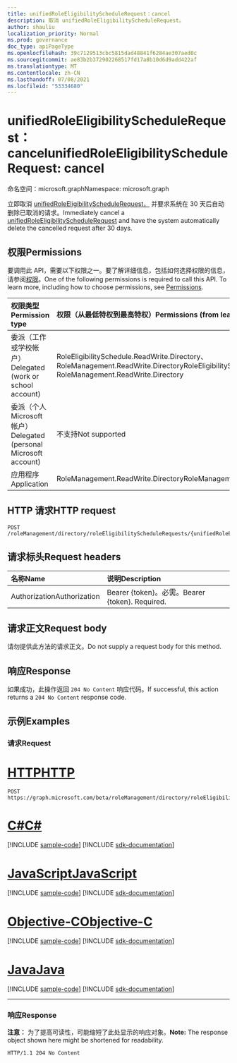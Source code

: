 ```yaml
---
title: unifiedRoleEligibilityScheduleRequest：cancel
description: 取消 unifiedRoleEligibilityScheduleRequest。
author: shauliu
localization_priority: Normal
ms.prod: governance
doc_type: apiPageType
ms.openlocfilehash: 39c7129513cbc5815dad48841f6284ae307aed0c
ms.sourcegitcommit: ae83b2b372902268517fd17a8b10d6d9add422af
ms.translationtype: MT
ms.contentlocale: zh-CN
ms.lasthandoff: 07/08/2021
ms.locfileid: "53334680"
---
```

# <a name="unifiedroleeligibilityschedulerequest-cancel"></a><span data-ttu-id="a5727-103">unifiedRoleEligibilityScheduleRequest：cancel</span><span class="sxs-lookup"><span data-stu-id="a5727-103">unifiedRoleEligibilityScheduleRequest: cancel</span></span>
<span data-ttu-id="a5727-104">命名空间：microsoft.graph</span><span class="sxs-lookup"><span data-stu-id="a5727-104">Namespace: microsoft.graph</span></span>

<span data-ttu-id="a5727-105">立即取消 [unifiedRoleEligibilityScheduleRequest，](../resources/unifiedroleeligibilityschedulerequest.md) 并要求系统在 30 天后自动删除已取消的请求。</span><span class="sxs-lookup"><span data-stu-id="a5727-105">Immediately cancel a [unifiedRoleEligibilityScheduleRequest](../resources/unifiedroleeligibilityschedulerequest.md) and have the system automatically delete the cancelled request after 30 days.</span></span>

## <a name="permissions"></a><span data-ttu-id="a5727-106">权限</span><span class="sxs-lookup"><span data-stu-id="a5727-106">Permissions</span></span>
<span data-ttu-id="a5727-p101">要调用此 API，需要以下权限之一。要了解详细信息，包括如何选择权限的信息，请参阅[权限](/graph/permissions-reference)。</span><span class="sxs-lookup"><span data-stu-id="a5727-p101">One of the following permissions is required to call this API. To learn more, including how to choose permissions, see [Permissions](/graph/permissions-reference).</span></span>

|<span data-ttu-id="a5727-109">权限类型</span><span class="sxs-lookup"><span data-stu-id="a5727-109">Permission type</span></span>|<span data-ttu-id="a5727-110">权限（从最低特权到最高特权）</span><span class="sxs-lookup"><span data-stu-id="a5727-110">Permissions (from least to most privileged)</span></span>|
|:---|:---|
|<span data-ttu-id="a5727-111">委派（工作或学校帐户）</span><span class="sxs-lookup"><span data-stu-id="a5727-111">Delegated (work or school account)</span></span>|<span data-ttu-id="a5727-112">RoleEligibilitySchedule.ReadWrite.Directory、RoleManagement.ReadWrite.Directory</span><span class="sxs-lookup"><span data-stu-id="a5727-112">RoleEligibilitySchedule.ReadWrite.Directory, RoleManagement.ReadWrite.Directory</span></span> |
|<span data-ttu-id="a5727-113">委派（个人 Microsoft 帐户）</span><span class="sxs-lookup"><span data-stu-id="a5727-113">Delegated (personal Microsoft account)</span></span>|<span data-ttu-id="a5727-114">不支持</span><span class="sxs-lookup"><span data-stu-id="a5727-114">Not supported</span></span>|
|<span data-ttu-id="a5727-115">应用程序</span><span class="sxs-lookup"><span data-stu-id="a5727-115">Application</span></span>|<span data-ttu-id="a5727-116">RoleManagement.ReadWrite.Directory</span><span class="sxs-lookup"><span data-stu-id="a5727-116">RoleManagement.ReadWrite.Directory</span></span> |

## <a name="http-request"></a><span data-ttu-id="a5727-117">HTTP 请求</span><span class="sxs-lookup"><span data-stu-id="a5727-117">HTTP request</span></span>

<!-- {
  "blockType": "ignored"
}
-->
``` http
POST /roleManagement/directory/roleEligibilityScheduleRequests/{unifiedRoleEligibilityScheduleRequestsId}/cancel
```

## <a name="request-headers"></a><span data-ttu-id="a5727-118">请求标头</span><span class="sxs-lookup"><span data-stu-id="a5727-118">Request headers</span></span>
|<span data-ttu-id="a5727-119">名称</span><span class="sxs-lookup"><span data-stu-id="a5727-119">Name</span></span>|<span data-ttu-id="a5727-120">说明</span><span class="sxs-lookup"><span data-stu-id="a5727-120">Description</span></span>|
|:---|:---|
|<span data-ttu-id="a5727-121">Authorization</span><span class="sxs-lookup"><span data-stu-id="a5727-121">Authorization</span></span>|<span data-ttu-id="a5727-p102">Bearer {token}。必需。</span><span class="sxs-lookup"><span data-stu-id="a5727-p102">Bearer {token}. Required.</span></span>|

## <a name="request-body"></a><span data-ttu-id="a5727-124">请求正文</span><span class="sxs-lookup"><span data-stu-id="a5727-124">Request body</span></span>
<span data-ttu-id="a5727-125">请勿提供此方法的请求正文。</span><span class="sxs-lookup"><span data-stu-id="a5727-125">Do not supply a request body for this method.</span></span>

## <a name="response"></a><span data-ttu-id="a5727-126">响应</span><span class="sxs-lookup"><span data-stu-id="a5727-126">Response</span></span>

<span data-ttu-id="a5727-127">如果成功，此操作返回 `204 No Content` 响应代码。</span><span class="sxs-lookup"><span data-stu-id="a5727-127">If successful, this action returns a `204 No Content` response code.</span></span>

## <a name="examples"></a><span data-ttu-id="a5727-128">示例</span><span class="sxs-lookup"><span data-stu-id="a5727-128">Examples</span></span>

### <a name="request"></a><span data-ttu-id="a5727-129">请求</span><span class="sxs-lookup"><span data-stu-id="a5727-129">Request</span></span>

# <a name="http"></a>[<span data-ttu-id="a5727-130">HTTP</span><span class="sxs-lookup"><span data-stu-id="a5727-130">HTTP</span></span>](#tab/http)
<!-- {
  "blockType": "request",
  "name": "unifiedroleeligibilityschedulerequest_cancel"
}
-->
``` http
POST https://graph.microsoft.com/beta/roleManagement/directory/roleEligibilityScheduleRequests/{unifiedRoleEligibilityScheduleRequestsId}/cancel
```
# <a name="c"></a>[<span data-ttu-id="a5727-131">C#</span><span class="sxs-lookup"><span data-stu-id="a5727-131">C#</span></span>](#tab/csharp)
[!INCLUDE [sample-code](../includes/snippets/csharp/unifiedroleeligibilityschedulerequest-cancel-csharp-snippets.md)]
[!INCLUDE [sdk-documentation](../includes/snippets/snippets-sdk-documentation-link.md)]

# <a name="javascript"></a>[<span data-ttu-id="a5727-132">JavaScript</span><span class="sxs-lookup"><span data-stu-id="a5727-132">JavaScript</span></span>](#tab/javascript)
[!INCLUDE [sample-code](../includes/snippets/javascript/unifiedroleeligibilityschedulerequest-cancel-javascript-snippets.md)]
[!INCLUDE [sdk-documentation](../includes/snippets/snippets-sdk-documentation-link.md)]

# <a name="objective-c"></a>[<span data-ttu-id="a5727-133">Objective-C</span><span class="sxs-lookup"><span data-stu-id="a5727-133">Objective-C</span></span>](#tab/objc)
[!INCLUDE [sample-code](../includes/snippets/objc/unifiedroleeligibilityschedulerequest-cancel-objc-snippets.md)]
[!INCLUDE [sdk-documentation](../includes/snippets/snippets-sdk-documentation-link.md)]

# <a name="java"></a>[<span data-ttu-id="a5727-134">Java</span><span class="sxs-lookup"><span data-stu-id="a5727-134">Java</span></span>](#tab/java)
[!INCLUDE [sample-code](../includes/snippets/java/unifiedroleeligibilityschedulerequest-cancel-java-snippets.md)]
[!INCLUDE [sdk-documentation](../includes/snippets/snippets-sdk-documentation-link.md)]

---



### <a name="response"></a><span data-ttu-id="a5727-135">响应</span><span class="sxs-lookup"><span data-stu-id="a5727-135">Response</span></span>
<span data-ttu-id="a5727-136">**注意：** 为了提高可读性，可能缩短了此处显示的响应对象。</span><span class="sxs-lookup"><span data-stu-id="a5727-136">**Note:** The response object shown here might be shortened for readability.</span></span>
<!-- {
  "blockType": "response",
  "truncated": true
}
-->
``` http
HTTP/1.1 204 No Content
```

